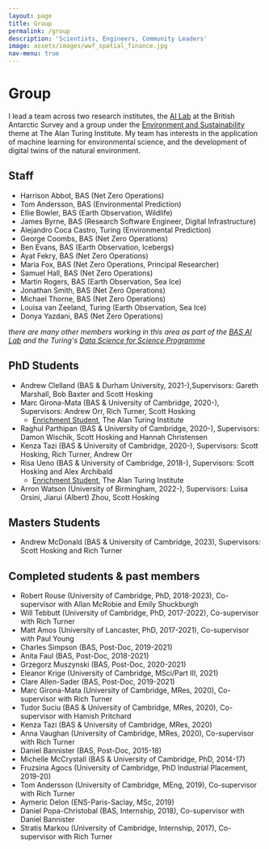 ```yaml
---
layout: page
title: Group
permalink: /group
description: 'Scientists, Engineers, Community Leaders'
image: assets/images/wwf_spatial_finance.jpg
nav-menu: true
---
```


<h1>Group</h1>

I lead a team across two research institutes, the [AI Lab](https://www.bas.ac.uk/ai) at the British Antarctic Survey and a group under the [Environment and Sustainability](https://www.turing.ac.uk/research/research-projects/environment-and-sustainability) theme at The Alan Turing Institute. My team has interests in the application of machine learning for environmental science, and the development of digital twins of the natural environment.

## Staff
* Harrison Abbot, BAS (Net Zero Operations)
* Tom Andersson, BAS (Environmental Prediction)
* Ellie Bowler, BAS (Earth Observation, Wildlife)
* James Byrne, BAS (Research Software Engineer, Digital Infrastructure)
* Alejandro Coca Castro, Turing (Environmental Prediction)
* George Coombs, BAS (Net Zero Operations)
* Ben Evans, BAS (Earth Observation, Icebergs)
* Ayat Fekry, BAS (Net Zero Operations)
* Maria Fox, BAS (Net Zero Operations, Principal Researcher)
* Samuel Hall, BAS (Net Zero Operations)
* Martin Rogers, BAS (Earth Observation, Sea Ice)
* Jonathan Smith, BAS (Net Zero Operations)
* Michael Thorne, BAS (Net Zero Operations)
* Louisa van Zeeland, Turing (Earth Observation, Sea Ice)
* Donya Yazdani, BAS (Net Zero Operations)

_there are many other members working in this area as part of the [BAS AI Lab](https://www.bas.ac.uk/team/science-teams/ai-lab/#people) and the Turing's [Data Science for Science Programme](https://www.turing.ac.uk/research/research-programmes/data-science-science)_

## PhD Students
* Andrew Clelland (BAS & Durham University, 2021-),Supervisors: Gareth Marshall, Bob Baxter and Scott Hosking
* Marc Girona-Mata (BAS & University of Cambridge, 2020-), Supervisors: Andrew Orr, Rich Turner, Scott Hosking
    * [Enrichment Student](https://www.turing.ac.uk/people/enrichment-students/marc-girona-mata), The Alan Turing Institute
* Raghul Parthipan (BAS & University of Cambridge, 2020-), Supervisors: Damon Wischik, Scott Hosking and Hannah Christensen
* Kenza Tazi (BAS & University of Cambridge, 2020-), Supervisors: Scott Hosking, Rich Turner, Andrew Orr
* Risa Ueno (BAS & University of Cambridge, 2018-), Supervisors: Scott Hosking and Alex Archibald
    * [Enrichment Student](https://www.turing.ac.uk/people/risa-ueno), The Alan Turing Institute
* Arron Watson (University of Birmingham, 2022-), Supervisors: Luisa Orsini, Jiarui (Albert) Zhou, Scott Hosking

## Masters Students
* Andrew McDonald (BAS & University of Cambridge, 2023), Supervisors: Scott Hosking and Rich Turner

<!-- ## Internship Students -->

## Completed students & past members
* Robert Rouse (University of Cambridge, PhD, 2018-2023), Co-supervisor with Allan McRobie and Emily Shuckburgh
* Will Tebbutt (University of Cambridge, PhD, 2017-2022), Co-supervisor with Rich Turner
* Matt Amos (University of Lancaster, PhD, 2017-2021), Co-supervisor with Paul Young
* Charles Simpson (BAS, Post-Doc, 2019-2021)
* Anita Faul (BAS, Post-Doc, 2018-2021)
* Grzegorz Muszynski (BAS, Post-Doc, 2020-2021) 
* Eleanor Krige (University of Cambridge, MSci/Part III, 2021)
* Clare Allen-Sader (BAS, Post-Doc, 2019-2021) 
* Marc Girona-Mata (University of Cambridge, MRes, 2020), Co-supervisor with Rich Turner
* Tudor Suciu (BAS & University of Cambridge, MRes, 2020), Co-supervisor with Hamish Pritchard
* Kenza Tazi (BAS & University of Cambridge, MRes, 2020)
* Anna Vaughan (University of Cambridge, MRes, 2020), Co-supervisor with Rich Turner
* Daniel Bannister (BAS, Post-Doc, 2015-18)
* Michelle McCrystall (BAS & University of Cambridge, PhD, 2014-17)
* Fruzsina Agocs (University of Cambridge, PhD Industrial Placement, 2019-20)
* Tom Andersson (University of Cambridge, MEng, 2019), Co-supervisor with Rich Turner
* Aymeric Delon (ENS-Paris-Saclay, MSc, 2019)
* Daniel Popa-Christobal (BAS, Internship, 2018), Co-supervisor with Daniel Bannister
* Stratis Markou (University of Cambridge, Internship, 2017), Co-supervisor with Rich Turner



